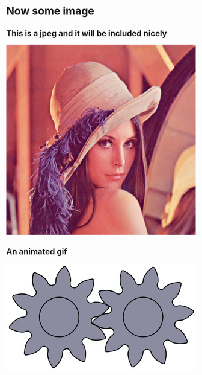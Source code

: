# Now some image

## This is a jpeg and it will be included nicely

![Lena](./img/Lena.jpg)

## An animated gif
![Animated gif](./img/Spur_gears_animation.gif)

